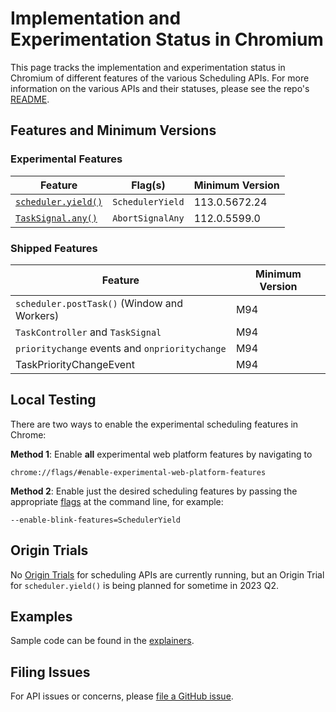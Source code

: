 # Implementation and Experimentation Status in Chromium

This page tracks the implementation and experimentation status in Chromium of
different features of the various Scheduling APIs. For more information on the
various APIs and their statuses, please see the repo's
[README](README.md#apis-and-status).

## Features and Minimum Versions

### Experimental Features

 | Feature | Flag(s) | Minimum Version |
 | --- | --- | --- |
 | [`scheduler.yield()`](https://github.com/WICG/scheduling-apis/blob/main/explainers/yield-and-continuation.md) | `SchedulerYield` | 113.0.5672.24 |
 | [`TaskSignal.any()`](https://github.com/shaseley/abort-signal-any) | `AbortSignalAny` | 112.0.5599.0 |


### Shipped Features

 | Feature | Minimum Version |
 | --- | --- |
 | `scheduler.postTask()` (Window and Workers) | M94 |
 | `TaskController` and `TaskSignal` | M94 |
 | `prioritychange` events and `onprioritychange` | M94 |
 | TaskPriorityChangeEvent | M94 |

## Local Testing

There are two ways to enable the experimental scheduling features in Chrome:

**Method 1**: Enable **all** experimental web platform features by navigating to

```
chrome://flags/#enable-experimental-web-platform-features
```

**Method 2**: Enable just the desired scheduling features by passing the
appropriate [flags](#feature-flags) at the command line, for example:

```
--enable-blink-features=SchedulerYield
```

## Origin Trials

No [Origin Trials](https://www.chromium.org/blink/origin-trials) for scheduling
APIs are currently running, but an Origin Trial for `scheduler.yield()` is being
planned for sometime in 2023 Q2.

## Examples

Sample code can be found in the [explainers](./explainers/).

## Filing Issues

For API issues or concerns, please [file a GitHub
issue](https://github.com/WICG/scheduling-apis/issues/new).
